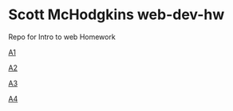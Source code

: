 # Scott McHodgkins web-dev-hw
Repo for Intro to web Homework

[A1](./assignment-01)

[A2](./assignment-02)

[A3](./assignment-03)

[A4](./assignment-04)
